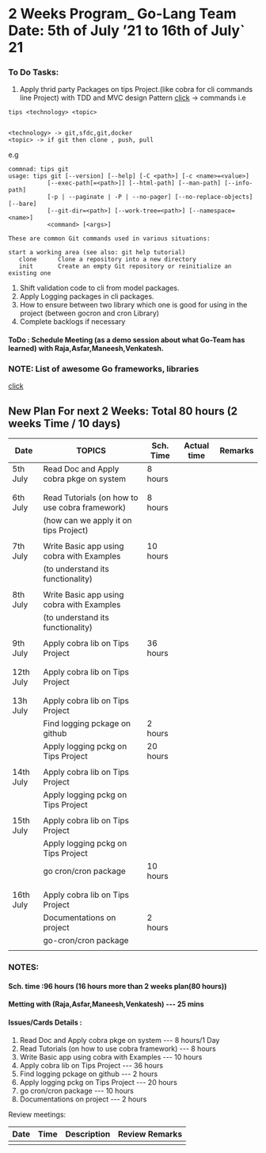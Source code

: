# 2 Weeks Program_ Go-Lang Team 	            Date: 5th of July ’21 to 16th of July` 21

### To Do Tasks:

1. Apply thrid party Packages on tips Project.(like cobra for cli commands line Project) with TDD and MVC design Pattern 
[click](https://github.com/spf13/cobra)
-> commands i.e
```
tips <technology> <topic>


<technology> -> git,sfdc,git,docker
<topic> -> if git then clone , push, pull 
```
e.g 
```
commnad: tips git
usage: tips git [--version] [--help] [-C <path>] [-c <name>=<value>]
           [--exec-path[=<path>]] [--html-path] [--man-path] [--info-path]
           [-p | --paginate | -P | --no-pager] [--no-replace-objects] [--bare]
           [--git-dir=<path>] [--work-tree=<path>] [--namespace=<name>]
           <command> [<args>]

These are common Git commands used in various situations:

start a working area (see also: git help tutorial)
   clone      Clone a repository into a new directory
   init       Create an empty Git repository or reinitialize an existing one
```
1. Shift validation code to cli from model packages.
1. Apply Logging packages in cli packages.
1. How to ensure between two library which one is good for using in the project (between gocron and cron Library)
1. Complete backlogs if necessary

#### ToDo  : Schedule Meeting (as a demo session about what Go-Team has learned) with Raja,Asfar,Maneesh,Venkatesh.

### NOTE: List of awesome Go frameworks, libraries   
[click](https://github.com/avelino/awesome-go)

## New Plan For next 2 Weeks: Total 80 hours (2 weeks Time / 10 days)

| Date    |                       TOPICS                    |Sch. Time | Actual time | Remarks      | 
| ------- | ----------------------------------------------- |--------- |------------ |------------  |
|5th July | Read Doc and Apply cobra pkge on system         | 8 hours  |             |              |
|         |                                                 |          |             |              |
|         |                                                 |          |             |              |
|6th July | Read Tutorials (on how to use cobra framework)  | 8 hours  |             |              |
|         |    (how can we apply it on tips Project)        |          |             |              |
|         |                                                 |          |             |              |
|7th July |   Write Basic app using cobra with Examples     | 10 hours |             |              |
|         |  (to understand its functionality)              |          |             |              |
|         |                                                 |          |             |              |
|8th July |   Write Basic app using cobra with Examples     |          |             |              |
|         |  (to understand its functionality)              |          |             |              |
|         |                                                 |          |             |              |
|9th July |    Apply cobra lib on Tips Project              | 36 hours |             |              |
|         |                                                 |          |             |              |
|         |                                                 |          |             |              |
|12th July|    Apply cobra lib on Tips Project              |          |             |              |
|         |                                                 |          |             |              |
|         |                                                 |          |             |              |
|13h July |    Apply cobra lib on Tips Project              |          |             |              |
|         |    Find logging pckage on github                | 2 hours  |             |              |
|         |    Apply logging pckg on Tips Project           | 20 hours |             |              |
|         |                                                 |          |             |              |
|14th July|    Apply cobra lib on Tips Project              |          |             |              |
|         |    Apply logging pckg on Tips Project           |          |             |              |
|         |                                                 |          |             |              |
|15th July|    Apply cobra lib on Tips Project              |          |             |              |
|         |    Apply logging pckg on Tips Project           |          |             |              |
|         |    go cron/cron package                         | 10 hours |             |              |
|         |                                                 |          |             |              |
|         |                                                 |          |             |              |
|16th July|    Apply cobra lib on Tips Project              |          |             |              |
|         |    Documentations on project                    | 2 hours  |             |              |
|         |    go-cron/cron package                         |          |             |              |
|         |                                                 |          |             |              |

### NOTES:
#### Sch. time :96 hours (16 hours more than 2 weeks plan(80 hours))
#### Metting with (Raja,Asfar,Maneesh,Venkatesh) --- 25 mins
#### Issues/Cards Details :
1. Read Doc and Apply cobra pkge on system --- 8 hours/1 Day
1. Read Tutorials (on how to use cobra framework)  --- 8 hours
1. Write Basic app using cobra with Examples --- 10 hours
1. Apply cobra lib on Tips Project --- 36 hours
1. Find logging pckage on github --- 2 hours
1. Apply logging pckg on Tips Project --- 20 hours
1. go cron/cron package --- 10 hours
1. Documentations on project --- 2 hours




Review meetings:

|Date    | Time | Description                                            | Review Remarks |
|--------|------|--------------------------------------------------------|----------------|
|        |      |                                                        |                |
         


